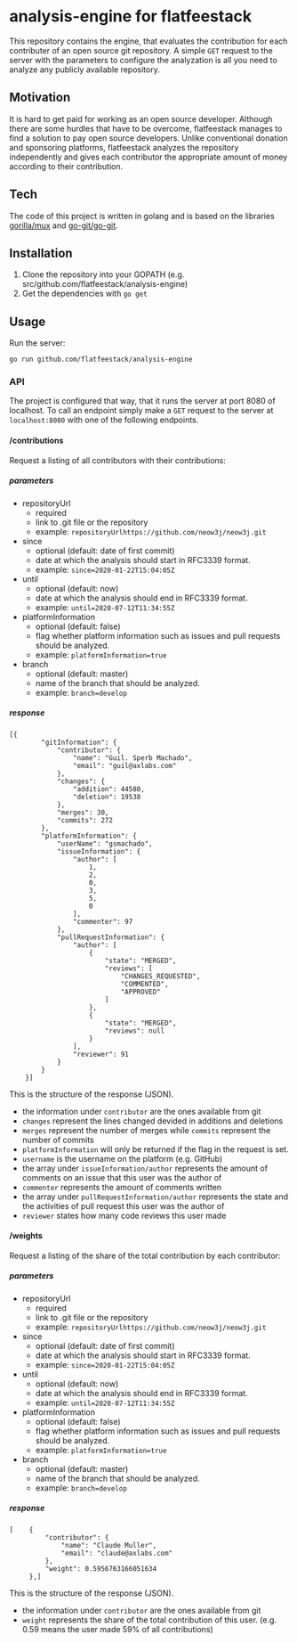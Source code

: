 # analysis-engine for flatfeestack
This repository contains the engine, that evaluates the contribution 
for each contributer of an open source git repository. 
A simple ``GET`` request to the server with the parameters to configure 
the analyzation is all you need to analyze any publicly available repository. 

## Motivation
It is hard to get paid for working as an open source developer. 
Although there are some hurdles that have to be overcome, 
flatfeestack manages to find a solution to pay open source developers. 
Unlike conventional donation and sponsoring platforms, 
flatfeestack analyzes the repository independently and gives 
each contributor the appropriate amount of money according to their contribution.

## Tech
The code of this project is written in golang and is based on the 
libraries [gorilla/mux](https://github.com/gorilla/mux/) and [go-git/go-git](https://github.com/go-git/go-git/).

## Installation

1. Clone the repository into your GOPATH (e.g. src/github.com/flatfeestack/analysis-engine)
2. Get the dependencies with `go get`

## Usage

Run the server:
```
go run github.com/flatfeestack/analysis-engine
```
### API

The project is configured that way, that it runs the server at port 8080 of localhost. 
To call an endpoint simply make a `GET` request to the server at `localhost:8080` with 
one of the following endpoints.

#### /contributions

Request a listing of all contributors with their contributions:

##### parameters

* repositoryUrl
    + required
    + link to .git file or the repository
    + example: `repositoryUrlhttps://github.com/neow3j/neow3j.git`
* since
    + optional (default: date of first commit)
    + date at which the analysis should start in RFC3339 format.
    + example: `since=2020-01-22T15:04:05Z`
* until
    + optional (default: now)
    + date at which the analysis should end in RFC3339 format.
    + example: `until=2020-07-12T11:34:55Z`
* platformInformation
    + optional (default: false)
    + flag whether platform information such as issues and pull requests should be analyzed.
    + example: `platformInformation=true`
* branch
    + optional (default: master)
    + name of the branch that should be analyzed.
    + example: `branch=develop`

##### response

```
[{
        "gitInformation": {
            "contributor": {
                "name": "Guil. Sperb Machado",
                "email": "guil@axlabs.com"
            },
            "changes": {
                "addition": 44580,
                "deletion": 19538
            },
            "merges": 30,
            "commits": 272
        },
        "platformInformation": {
            "userName": "gsmachado",
            "issueInformation": {
                "author": [
                    1,
                    2,
                    0,
                    3,
                    5,
                    0
                ],
                "commenter": 97
            },
            "pullRequestInformation": {
                "author": [
                    {
                        "state": "MERGED",
                        "reviews": [
                            "CHANGES_REQUESTED",
                            "COMMENTED",
                            "APPROVED"
                        ]
                    },
                    {
                        "state": "MERGED",
                        "reviews": null
                    }
                ],
                "reviewer": 91
            }
        }
    }]
```

This is the structure of the response (JSON). 
* the information under `contributor` are the ones available from git
* `changes` represent the lines changed devided in additions and deletions
* `merges` represent the number of merges while `commits` represent the number of commits
* `platformInformation` will only be returned if the flag in the request is set.
* `username` is the username on the platform (e.g. GitHub)
* the array under `issueInformation/author` represents the amount of comments on an issue that this user was the author of
* `commenter` represents the amount of comments written
* the array under `pullRequestInformation/author` represents the state and the activities of pull request this user was the author of
* `reviewer` states how many code reviews this user made

#### /weights

Request a listing of the share of the total contribution by each contributor:

##### parameters

* repositoryUrl
    + required
    + link to .git file or the repository
    + example: `repositoryUrlhttps://github.com/neow3j/neow3j.git`
* since
    + optional (default: date of first commit)
    + date at which the analysis should start in RFC3339 format.
    + example: `since=2020-01-22T15:04:05Z`
* until
    + optional (default: now)
    + date at which the analysis should end in RFC3339 format.
    + example: `until=2020-07-12T11:34:55Z`
* platformInformation
    + optional (default: false)
    + flag whether platform information such as issues and pull requests should be analyzed.
    + example: `platformInformation=true`
* branch
    + optional (default: master)
    + name of the branch that should be analyzed.
    + example: `branch=develop`

##### response

```
[    {
         "contributor": {
             "name": "Claude Muller",
             "email": "claude@axlabs.com"
         },
         "weight": 0.5956763166051634
     },]
```

This is the structure of the response (JSON). 
* the information under `contributor` are the ones available from git
* `weight` represents the share of the total contribution of this user. (e.g. 0.59 means the user made 59% of all contributions) 

